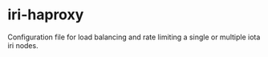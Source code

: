# iri-haproxy
Configuration file for load balancing and rate limiting a single or multiple iota iri nodes.
